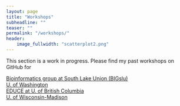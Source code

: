 ```yaml
---
layout: page
title: "Workshops"
subheadline: ""
teaser: ""
permalink: "/workshops/"
header:
    image_fullwidth: "scatterplot2.png"
---
```


This section is a work in progress. Please find my past workshops on GitHub for

[Bioinformatics group at South Lake Union (BIGslu)](https://github.com/BIGslu/workshops)  
[U. of Washington](https://github.com/hawn-lab/workshops_UW_Seattle)  
[EDUCE at U. of British Columbia](https://github.com/EDUCE-UBC/workshops_access)  
[U. of Wisconsin-Madison](https://github.com/kdillmcfarland/workshops_UW_Madison)